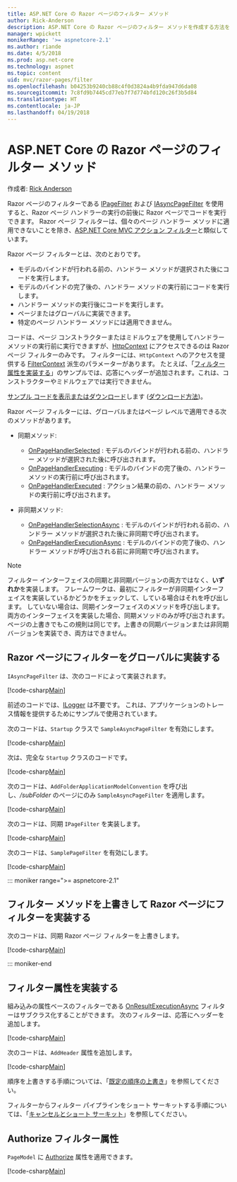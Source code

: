 ```yaml
---
title: ASP.NET Core の Razor ページのフィルター メソッド
author: Rick-Anderson
description: ASP.NET Core の Razor ページのフィルター メソッドを作成する方法を説明します。
manager: wpickett
monikerRange: '>= aspnetcore-2.1'
ms.author: riande
ms.date: 4/5/2018
ms.prod: asp.net-core
ms.technology: aspnet
ms.topic: content
uid: mvc/razor-pages/filter
ms.openlocfilehash: b04253b9240cb88c4f0d3824a4b9fda947d6da08
ms.sourcegitcommit: 7c8fd9b7445cd77eb7f7d774bfd120c26f3b5d84
ms.translationtype: HT
ms.contentlocale: ja-JP
ms.lasthandoff: 04/19/2018
---
```

# <a name="filter-methods-for-razor-pages-in-aspnet-core"></a>ASP.NET Core の Razor ページのフィルター メソッド

作成者: [Rick Anderson](https://twitter.com/RickAndMSFT)

Razor ページのフィルターである [IPageFilter](/dotnet/api/microsoft.aspnetcore.mvc.filters.ipagefilter?view=aspnetcore-2.0) および [IAsyncPageFilter](/dotnet/api/microsoft.aspnetcore.mvc.filters.iasyncpagefilter?view=aspnetcore-2.0) を使用すると、Razor ページ ハンドラーの実行の前後に Razor ページでコードを実行できます。 Razor ページ フィルターは、個々のページ ハンドラー メソッドに適用できないことを除き、[ASP.NET Core MVC アクション フィルター](xref:mvc/controllers/filters#action-filters)と類似しています。 

Razor ページ フィルターとは、次のとおりです。

* モデルのバインドが行われる前の、ハンドラー メソッドが選択された後にコードを実行します。
* モデルのバインドの完了後の、ハンドラー メソッドの実行前にコードを実行します。
* ハンドラー メソッドの実行後にコードを実行します。
* ページまたはグローバルに実装できます。
* 特定のページ ハンドラー メソッドには適用できません。

コードは、ページ コンストラクターまたはミドルウェアを使用してハンドラー メソッドの実行前に実行できますが、[HttpContext](/dotnet/api/microsoft.aspnetcore.mvc.razorpages.pagemodel.httpcontext?view=aspnetcore-2.0#Microsoft_AspNetCore_Mvc_RazorPages_PageModel_HttpContext) にアクセスできるのは Razor ページ フィルターのみです。 フィルターには、`HttpContext` へのアクセスを提供する [FilterContext](/dotnet/api/microsoft.aspnetcore.mvc.filters.filtercontext?view=aspnetcore-2.0) 派生のパラメーターがあります。 たとえば、「[フィルター属性を実装する](#ifa)」のサンプルでは、応答にヘッダーが追加されます。これは、コンストラクターやミドルウェアでは実行できません。

[サンプル コードを表示またはダウンロード](https://github.com/aspnet/Docs/tree/live/aspnetcore/tutorials/razor-pages/razor-pages-start/sample/RazorPagesMovie)します ([ダウンロード方法](xref:tutorials/index#how-to-download-a-sample))。

Razor ページ フィルターには、グローバルまたはページ レベルで適用できる次のメソッドがあります。

* 同期メソッド:

    * [OnPageHandlerSelected](/dotnet/api/microsoft.aspnetcore.mvc.filters.ipagefilter.onpagehandlerselected?view=aspnetcore-2.0) : モデルのバインドが行われる前の、ハンドラー メソッドが選択された後に呼び出されます。
    * [OnPageHandlerExecuting](/dotnet/api/microsoft.aspnetcore.mvc.filters.ipagefilter.onpagehandlerexecuting?view=aspnetcore-2.0) : モデルのバインドの完了後の、ハンドラー メソッドの実行前に呼び出されます。
    * [OnPageHandlerExecuted](/dotnet/api/microsoft.aspnetcore.mvc.filters.ipagefilter.onpagehandlerexecuted?view=aspnetcore-2.0) : アクション結果の前の、ハンドラー メソッドの実行前に呼び出されます。

* 非同期メソッド:

    * [OnPageHandlerSelectionAsync](/dotnet/api/microsoft.aspnetcore.mvc.filters.iasyncpagefilter.onpagehandlerselectionasync?view=aspnetcore-2.0) : モデルのバインドが行われる前の、ハンドラー メソッドが選択された後に非同期で呼び出されます。
    * [OnPageHandlerExecutionAsync](/dotnet/api/microsoft.aspnetcore.mvc.filters.iasyncpagefilter.onpagehandlerexecutionasync?view=aspnetcore-2.0) : モデルのバインドの完了後の、ハンドラー メソッドが呼び出される前に非同期で呼び出されます。

> [!NOTE]
> フィルター インターフェイスの同期と非同期バージョンの両方ではなく、**いずれか**を実装します。 フレームワークは、最初にフィルターが非同期インターフェイスを実装しているかどうかをチェックして、している場合はそれを呼び出します。 していない場合は、同期インターフェイスのメソッドを呼び出します。 両方のインターフェイスを実装した場合、同期メソッドのみが呼び出されます。 ページの上書きでもこの規則は同じです。上書きの同期バージョンまたは非同期バージョンを実装でき、両方はできません。

## <a name="implement-razor-page-filters-globally"></a>Razor ページにフィルターをグローバルに実装する

`IAsyncPageFilter` は、次のコードによって実装されます。

[!code-csharp[Main](filter/sample/PageFilter/Filters/SampleAsyncPageFilter.cs?name=snippet1)]

前述のコードでは、[ILogger](/dotnet/api/microsoft.extensions.logging.ilogger?view=aspnetcore-2.0) は不要です。 これは、アプリケーションのトレース情報を提供するためにサンプルで使用されています。

次のコードは、`Startup` クラスで `SampleAsyncPageFilter` を有効にします。

[!code-csharp[Main](filter/sample/PageFilter/Startup.cs?name=snippet2&highlight=11)]

次は、完全な `Startup` クラスのコードです。

[!code-csharp[Main](filter/sample/PageFilter/Startup.cs?name=snippet1)]

次のコードは、`AddFolderApplicationModelConvention` を呼び出し、*/subFolder* のページにのみ `SampleAsyncPageFilter` を適用します。

[!code-csharp[Main](filter/sample/PageFilter/Startup2.cs?name=snippet2)]

次のコードは、同期 `IPageFilter` を実装します。

[!code-csharp[Main](filter/sample/PageFilter/Filters/SamplePageFilter.cs?name=snippet1)]

次のコードは、`SamplePageFilter` を有効にします。

[!code-csharp[Main](filter/sample/PageFilter/StartupSync.cs?name=snippet2&highlight=11)]

::: moniker range=">= aspnetcore-2.1"
## <a name="implement-razor-page-filters-by-overriding-filter-methods"></a>フィルター メソッドを上書きして Razor ページにフィルターを実装する

次のコードは、同期 Razor ページ フィルターを上書きします。

[!code-csharp[Main](filter/sample/PageFilter/Pages/Index.cshtml.cs)]

::: moniker-end

<a name="ifa"></a>
## <a name="implement-a-filter-attribute"></a>フィルター属性を実装する

組み込みの属性ベースのフィルターである [OnResultExecutionAsync](/dotnet/api/microsoft.aspnetcore.mvc.filters.iasyncresultfilter.onresultexecutionasync?view=aspnetcore-2.0#Microsoft_AspNetCore_Mvc_Filters_IAsyncResultFilter_OnResultExecutionAsync_Microsoft_AspNetCore_Mvc_Filters_ResultExecutingContext_Microsoft_AspNetCore_Mvc_Filters_ResultExecutionDelegate_) フィルターはサブクラス化することができます。 次のフィルターは、応答にヘッダーを追加します。

[!code-csharp[Main](filter/sample/PageFilter/Filters/AddHeaderAttribute.cs)]

次のコードは、`AddHeader` 属性を追加します。

[!code-csharp[Main](filter/sample/PageFilter/Pages/Contact.cshtml.cs?name=snippet1)]

順序を上書きする手順については、「[既定の順序の上書き](xref:mvc/controllers/filters#overriding-the-default-order)」を参照してください。

フィルターからフィルター パイプラインをショート サーキットする手順については、「[キャンセルとショート サーキット](xref:mvc/controllers/filters#cancellation-and-short-circuiting)」を参照してください。 

<a name="auth"></a>
## <a name="authorize-filter-attribute"></a>Authorize フィルター属性

`PageModel` に [Authorize](/dotnet/api/microsoft.aspnetcore.authorization.authorizeattribute?view=aspnetcore-2.0) 属性を適用できます。

[!code-csharp[Main](filter/sample/PageFilter/Pages/ModelWithAuthFilter.cshtml.cs?highlight=7)]
